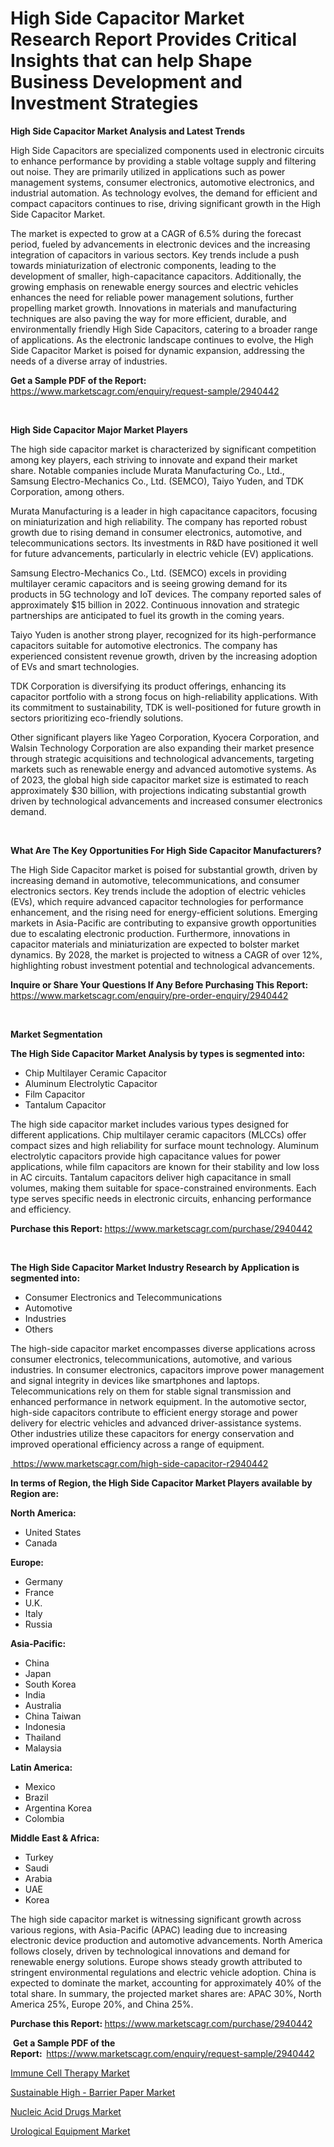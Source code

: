 <p><h1>High Side Capacitor Market Research Report Provides Critical Insights that can help Shape Business Development and Investment Strategies</h1></p><p><strong>High Side Capacitor Market Analysis and Latest Trends</strong></p>
<p><p>High Side Capacitors are specialized components used in electronic circuits to enhance performance by providing a stable voltage supply and filtering out noise. They are primarily utilized in applications such as power management systems, consumer electronics, automotive electronics, and industrial automation. As technology evolves, the demand for efficient and compact capacitors continues to rise, driving significant growth in the High Side Capacitor Market.</p><p>The market is expected to grow at a CAGR of 6.5% during the forecast period, fueled by advancements in electronic devices and the increasing integration of capacitors in various sectors. Key trends include a push towards miniaturization of electronic components, leading to the development of smaller, high-capacitance capacitors. Additionally, the growing emphasis on renewable energy sources and electric vehicles enhances the need for reliable power management solutions, further propelling market growth. Innovations in materials and manufacturing techniques are also paving the way for more efficient, durable, and environmentally friendly High Side Capacitors, catering to a broader range of applications. As the electronic landscape continues to evolve, the High Side Capacitor Market is poised for dynamic expansion, addressing the needs of a diverse array of industries.</p></p>
<p><strong>Get a Sample PDF of the Report:&nbsp;</strong> <a href="https://www.marketscagr.com/enquiry/request-sample/2940442?utm_campaign=2031&utm_medium=2&utm_source=Github&utm_content=ia&utm_term=15032025&utm_id=high-side-capacitor">https://www.marketscagr.com/enquiry/request-sample/2940442</a></p>
<p>&nbsp;</p>
<p><strong>High Side Capacitor Major Market Players</strong></p>
<p><p>The high side capacitor market is characterized by significant competition among key players, each striving to innovate and expand their market share. Notable companies include Murata Manufacturing Co., Ltd., Samsung Electro-Mechanics Co., Ltd. (SEMCO), Taiyo Yuden, and TDK Corporation, among others.</p><p>Murata Manufacturing is a leader in high capacitance capacitors, focusing on miniaturization and high reliability. The company has reported robust growth due to rising demand in consumer electronics, automotive, and telecommunications sectors. Its investments in R&D have positioned it well for future advancements, particularly in electric vehicle (EV) applications.</p><p>Samsung Electro-Mechanics Co., Ltd. (SEMCO) excels in providing multilayer ceramic capacitors and is seeing growing demand for its products in 5G technology and IoT devices. The company reported sales of approximately $15 billion in 2022. Continuous innovation and strategic partnerships are anticipated to fuel its growth in the coming years.</p><p>Taiyo Yuden is another strong player, recognized for its high-performance capacitors suitable for automotive electronics. The company has experienced consistent revenue growth, driven by the increasing adoption of EVs and smart technologies. </p><p>TDK Corporation is diversifying its product offerings, enhancing its capacitor portfolio with a strong focus on high-reliability applications. With its commitment to sustainability, TDK is well-positioned for future growth in sectors prioritizing eco-friendly solutions.</p><p>Other significant players like Yageo Corporation, Kyocera Corporation, and Walsin Technology Corporation are also expanding their market presence through strategic acquisitions and technological advancements, targeting markets such as renewable energy and advanced automotive systems. As of 2023, the global high side capacitor market size is estimated to reach approximately $30 billion, with projections indicating substantial growth driven by technological advancements and increased consumer electronics demand.</p></p>
<p>&nbsp;</p>
<p><strong>What Are The Key Opportunities For High Side Capacitor Manufacturers?</strong></p>
<p><p>The High Side Capacitor market is poised for substantial growth, driven by increasing demand in automotive, telecommunications, and consumer electronics sectors. Key trends include the adoption of electric vehicles (EVs), which require advanced capacitor technologies for performance enhancement, and the rising need for energy-efficient solutions. Emerging markets in Asia-Pacific are contributing to expansive growth opportunities due to escalating electronic production. Furthermore, innovations in capacitor materials and miniaturization are expected to bolster market dynamics. By 2028, the market is projected to witness a CAGR of over 12%, highlighting robust investment potential and technological advancements.</p></p>
<p><strong>Inquire or Share Your Questions If Any Before Purchasing This Report:</strong> <a href="https://www.marketscagr.com/enquiry/pre-order-enquiry/2940442?utm_campaign=2031&utm_medium=2&utm_source=Github&utm_content=ia&utm_term=15032025&utm_id=high-side-capacitor">https://www.marketscagr.com/enquiry/pre-order-enquiry/2940442</a></p>
<p>&nbsp;</p>
<p><strong>Market Segmentation</strong></p>
<p><strong>The High Side Capacitor Market Analysis by types is segmented into:</strong></p>
<p><ul><li>Chip Multilayer Ceramic Capacitor</li><li>Aluminum Electrolytic Capacitor</li><li>Film Capacitor</li><li>Tantalum Capacitor</li></ul></p>
<p><p>The high side capacitor market includes various types designed for different applications. Chip multilayer ceramic capacitors (MLCCs) offer compact sizes and high reliability for surface mount technology. Aluminum electrolytic capacitors provide high capacitance values for power applications, while film capacitors are known for their stability and low loss in AC circuits. Tantalum capacitors deliver high capacitance in small volumes, making them suitable for space-constrained environments. Each type serves specific needs in electronic circuits, enhancing performance and efficiency.</p></p>
<p><strong>Purchase this Report:&nbsp;</strong><a href="https://www.marketscagr.com/purchase/2940442?utm_campaign=2031&utm_medium=2&utm_source=Github&utm_content=ia&utm_term=15032025&utm_id=high-side-capacitor">https://www.marketscagr.com/purchase/2940442</a></p>
<p>&nbsp;</p>
<p><strong>The High Side Capacitor Market Industry Research by Application is segmented into:</strong></p>
<p><ul><li>Consumer Electronics and Telecommunications</li><li>Automotive</li><li>Industries</li><li>Others</li></ul></p>
<p><p>The high-side capacitor market encompasses diverse applications across consumer electronics, telecommunications, automotive, and various industries. In consumer electronics, capacitors improve power management and signal integrity in devices like smartphones and laptops. Telecommunications rely on them for stable signal transmission and enhanced performance in network equipment. In the automotive sector, high-side capacitors contribute to efficient energy storage and power delivery for electric vehicles and advanced driver-assistance systems. Other industries utilize these capacitors for energy conservation and improved operational efficiency across a range of equipment.</p></p>
<p><a href="https://www.marketscagr.com/high-side-capacitor-r2940442?utm_campaign=2031&utm_medium=2&utm_source=Github&utm_content=ia&utm_term=15032025&utm_id=high-side-capacitor">&nbsp;https://www.marketscagr.com/high-side-capacitor-r2940442</a></p>
<p><strong>In terms of Region, the High Side Capacitor Market Players available by Region are:</strong></p>
<p>
    <p> <strong> North America: </strong>
        <ul>
            <li>United States</li>
            <li>Canada</li>
        </ul>
        </p> 
    <p> <strong> Europe: </strong>
        <ul>
            <li>Germany</li>
            <li>France</li>
            <li>U.K.</li>
            <li>Italy</li>
            <li>Russia</li>
        </ul>
        </p> 
    <p> <strong> Asia-Pacific: </strong>
        <ul>
            <li>China</li>
            <li>Japan</li>
            <li>South Korea</li>
            <li>India</li>
            <li>Australia</li>
            <li>China Taiwan</li>
            <li>Indonesia</li>
            <li>Thailand</li>
            <li>Malaysia</li>
        </ul>
        </p> 
    <p> <strong> Latin America: </strong>
        <ul>
            <li>Mexico</li>
            <li>Brazil</li>
            <li>Argentina Korea</li>
            <li>Colombia</li>
        </ul>
        </p> 
    <p> <strong> Middle East & Africa: </strong>
        <ul>
            <li>Turkey</li>
            <li>Saudi</li>
            <li>Arabia</li>
            <li>UAE</li>
            <li>Korea</li>
        </ul>
    </p>
    </p>
<p><p>The high side capacitor market is witnessing significant growth across various regions, with Asia-Pacific (APAC) leading due to increasing electronic device production and automotive advancements. North America follows closely, driven by technological innovations and demand for renewable energy solutions. Europe shows steady growth attributed to stringent environmental regulations and electric vehicle adoption. China is expected to dominate the market, accounting for approximately 40% of the total share. In summary, the projected market shares are: APAC 30%, North America 25%, Europe 20%, and China 25%.</p></p>
<p><strong>Purchase this Report: </strong><a href="https://www.marketscagr.com/purchase/2940442?utm_campaign=2031&utm_medium=2&utm_source=Github&utm_content=ia&utm_term=15032025&utm_id=high-side-capacitor">https://www.marketscagr.com/purchase/2940442</a></p>
<p>&nbsp;<strong>Get a Sample PDF of the Report:&nbsp;&nbsp;</strong><a href="https://www.marketscagr.com/enquiry/request-sample/2940442?utm_campaign=2031&utm_medium=2&utm_source=Github&utm_content=ia&utm_term=15032025&utm_id=high-side-capacitor">https://www.marketscagr.com/enquiry/request-sample/2940442</a></p>
<p><strong></strong></p>
<p><p><a href="https://github.com/yardemuongz5/Market-Research-Report-List-1/blob/main/immune-cell-therapy-market.md?utm_campaign=2031&utm_medium=2&utm_source=Github&utm_content=ia&utm_term=15032025&utm_id=high-side-capacitor">Immune Cell Therapy Market</a></p><p><a href="https://github.com/rempemelon5k/Market-Research-Report-List-1/blob/main/sustainable-high-barrier-paper-market.md?utm_campaign=2031&utm_medium=2&utm_source=Github&utm_content=ia&utm_term=15032025&utm_id=high-side-capacitor">Sustainable High - Barrier Paper Market</a></p><p><a href="https://github.com/PeterParrish5/Market-Research-Report-List-7/blob/main/nucleic-acid-drugs-market.md?utm_campaign=2031&utm_medium=2&utm_source=Github&utm_content=ia&utm_term=15032025&utm_id=high-side-capacitor">Nucleic Acid Drugs Market</a></p><p><a href="https://github.com/idranalexie/Market-Research-Report-List-1/blob/main/urological-equipment-market.md?utm_campaign=2031&utm_medium=2&utm_source=Github&utm_content=ia&utm_term=15032025&utm_id=high-side-capacitor">Urological Equipment Market</a></p></p>